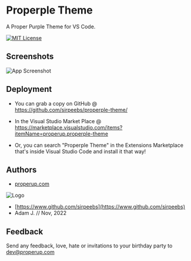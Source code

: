 
# Properple Theme

A Proper Purple Theme for VS Code.


[![MIT License](https://img.shields.io/badge/License-MIT-green.svg)](https://choosealicense.com/licenses/mit/)
## Screenshots

![App Screenshot](https://fastfile.cloud/properple-theme/ss.png)


## Deployment

- You can grab a copy on GitHub @ https://github.com/sirpeebs/properple-theme/

- In the Visual Studio Market Place @ https://marketplace.visualstudio.com/items?itemName=properup.properple-theme

- Or, you can search "Properple Theme" in the Extensions Marketplace that's inside Visual Studio Code and install it that way!


## Authors
 

- [properup.com](https://properup.com)




![Logo](https://fastfile.cloud/properle-theme/icon.png)
- [https://www.github.com/sirpeebs](https://www.github.com/sirpeebs)
- Adam J. // Nov, 2022

## Feedback

Send any feedback, love, hate or invitations to your birthday party to dev@properup.com

